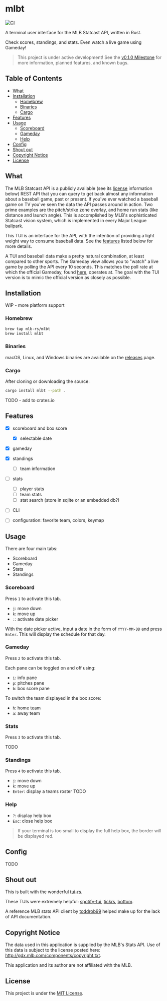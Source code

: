 # mlbt

[![CI](https://github.com/andschneider/mlbt/actions/workflows/ci.yml/badge.svg?event=push)](https://github.com/andschneider/mlbt/actions/workflows/ci.yml)

A terminal user interface for the MLB Statcast API, written in Rust.

Check scores, standings, and stats. Even watch a live game using Gameday!

> This project is under active development! See the [v0.1.0 Milestone](https://github.com/mlb-rs/mlbt/milestone/1) for more information, planned features, and known bugs.

## Table of Contents

- [What](#what)
- [Installation](#installation)
  - [Homebrew](#homebrew)
  - [Binaries](#binaries)
  - [Cargo](#cargo)
- [Features](#features)
- [Usage](#usage)
  - [Scoreboard](#scoreboard)
  - [Gameday](#gameday)
  - [Help](#help)
- [Config](#config)
- [Shout out](#shout-out)
- [Copyright Notice](#copyright-notice)
- [License](#license)

## What

The MLB Statcast API is a publicly available (see its [license](#license)
information below) REST API that you can query to get back almost any
information about a baseball game, past or present. If you've ever watched a
baseball game on TV you've seen the data the API passes around in action. Two
prime examples are the pitch/strike zone overlay, and home run stats (like
distance and launch angle). This is accomplished by MLB's sophisticated Statcast
vision system, which is implemented in every Major League ballpark.

This TUI is an interface for the API, with the intention of providing a light
weight way to consume baseball data. See the [features](#features) listed below
for more details.

A TUI and baseball data make a pretty natural combination, at least compared to
other sports. The Gameday view allows you to "watch" a live game by polling the
API every 10 seconds. This matches the poll rate at which the official Gameday,
found [here](https://www.mlb.com/scores), operates at. The goal with the TUI
version is to mimic the official version as closely as possible.

## Installation

WIP - more platform support

### Homebrew

```bash
brew tap mlb-rs/mlbt
brew install mlbt
```

### Binaries

macOS, Linux, and Windows binaries are available on the
[releases](https://github.com/mlb-rs/mlbt/releases) page.

### Cargo

After cloning or downloading the source:

```bash
cargo install mlbt --path .
```

TODO - add to crates.io

## Features

- [X] scoreboard and box score
  - [X] selectable date

- [X] gameday

- [X] standings
  - [ ] team information

- [ ] stats
  - [ ] player stats
  - [ ] team stats
  - [ ] stat search (store in sqlite or an embedded db?)

- [ ] CLI
- [ ] configuration: favorite team, colors, keymap

## Usage

There are four main tabs:

- Scoreboard
- Gameday
- Stats
- Standings

### Scoreboard

Press `1` to activate this tab.

- `j`: move down
- `k`: move up
- `:`: activate date picker

With the date picker active, input a date in the form of `YYYY-MM-DD` and press
`Enter`. This will display the schedule for that day.

### Gameday

Press `2` to activate this tab.

Each pane can be toggled on and off using:

- `i`: info pane
- `p`: pitches pane
- `b`: box score pane

To switch the team displayed in the box score:

- `h`: home team
- `a`: away team

### Stats

Press `3` to activate this tab.

TODO

### Standings

Press `4` to activate this tab.

- `j`: move down
- `k`: move up
- `Enter`: display a teams roster TODO

### Help

- `?`: display help box
- `Esc`: close help box

> If your terminal is too small to display the full help box, the border will be
displayed red.

## Config

TODO

## Shout out

This is built with the wonderful [tui-rs](https://github.com/fdehau/tui-rs).

These TUIs were extremely helpful:
[spotify-tui](https://github.com/Rigellute/spotify-tui),
[tickrs](https://github.com/tarkah/tickrs),
[bottom](https://github.com/ClementTsang/bottom).

A reference MLB stats API client by
[toddrob99](https://github.com/toddrob99/MLB-StatsAPI) helped make up for the
lack of API documentation.

## Copyright Notice

The data used in this application is supplied by the MLB's Stats API. Use of
this data is subject to the license posted here:
http://gdx.mlb.com/components/copyright.txt.

This application and its author are not affiliated with the MLB.

## License

This project is under the
[MIT License](https://github.com/mlb-rs/mlbt/blob/main/LICENSE).
